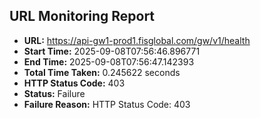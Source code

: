 ## URL Monitoring Report

- **URL:** https://api-gw1-prod1.fisglobal.com/gw/v1/health
- **Start Time:** 2025-09-08T07:56:46.896771
- **End Time:** 2025-09-08T07:56:47.142393
- **Total Time Taken:** 0.245622 seconds
- **HTTP Status Code:** 403
- **Status:** Failure
- **Failure Reason:** HTTP Status Code: 403
